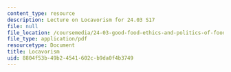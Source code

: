 ```yaml
---
content_type: resource
description: Lecture on Locavorism for 24.03 S17
file: null
file_location: /coursemedia/24-03-good-food-ethics-and-politics-of-food-spring-2017/8804f53b49b24541602cb9da0f4b3749_MIT24_03S17_lec23.pdf
file_type: application/pdf
resourcetype: Document
title: Locavorism
uid: 8804f53b-49b2-4541-602c-b9da0f4b3749
---
```

